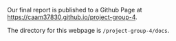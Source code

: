 Our final report is published to a Github Page at
https://caam37830.github.io/project-group-4.

The directory for this webpage is `/project-group-4/docs`.
